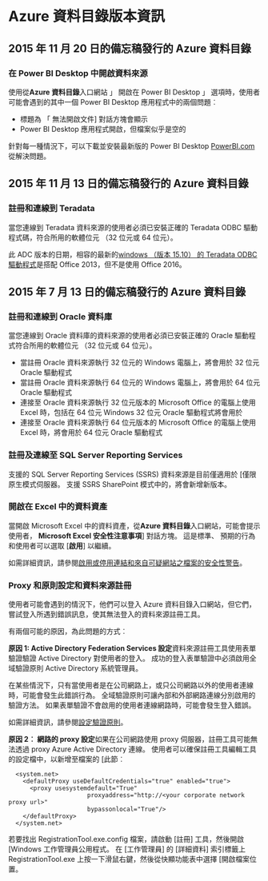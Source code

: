 <properties
   pageTitle="Azure 資料目錄版本資訊 |Microsoft Azure"
   description="Azure 資料目錄的版本資訊。"
   services="data-catalog"
   documentationCenter=""
   authors="steelanddata"
   manager="NA"
   editor=""
   tags=""/>
<tags
   ms.service="data-catalog"
   ms.devlang="NA"
   ms.topic="article"
   ms.tgt_pltfrm="NA"
   ms.workload="data-catalog"
   ms.date="09/21/2016"
   ms.author="maroche"/>

# <a name="azure-data-catalog-release-notes"></a>Azure 資料目錄版本資訊

## <a name="notes-for-the-november-20-2015-release-of-azure-data-catalog"></a>2015 年 11 月 20 日的備忘稿發行的 Azure 資料目錄

### <a name="opening-data-sources-in-power-bi-desktop"></a>在 Power BI Desktop 中開啟資料來源

使用從**Azure 資料目錄**入口網站 」 開啟在 Power BI Desktop 」 選項時，使用者可能會遇到的其中一個 Power BI Desktop 應用程式中的兩個問題︰

- 標題為 「 無法開啟文件] 對話方塊會顯示
- Power BI Desktop 應用程式開啟，但檔案似乎是空的

針對每一種情況下，可以下載並安裝最新版的 Power BI Desktop [PowerBI.com](https://powerbi.com)從解決問題。

## <a name="notes-for-the-november-13-2015-release-of-azure-data-catalog"></a>2015 年 11 月 13 日的備忘稿發行的 Azure 資料目錄

### <a name="registering-and-connecting-to-teradata"></a>註冊和連線到 Teradata

當您連線到 Teradata 資料來源的使用者必須已安裝正確的 Teradata ODBC 驅動程式碼，符合所用的軟體位元 （32 位元或 64 位元）。

此 ADC 版本的日期，相容的最新的[windows （版本 15.10） 的 Teradata ODBC 驅動程式](http://downloads.teradata.com/download/connectivity/odbc-driver/windows)是搭配 Office 2013，但不是使用 Office 2016。

## <a name="notes-for-the-july-13-2015-release-of-azure-data-catalog"></a>2015 年 7 月 13 日的備忘稿發行的 Azure 資料目錄

### <a name="registering-and-connecting-to-oracle-database"></a>註冊和連線到 Oracle 資料庫

當您連線到 Oracle 資料庫的資料來源的使用者必須已安裝正確的 Oracle 驅動程式符合所用的軟體位元 （32 位元或 64 位元）。

-   當註冊 Oracle 資料來源執行 32 位元的 Windows 電腦上，將會用於 32 位元 Oracle 驅動程式
-   當註冊 Oracle 資料來源執行 64 位元的 Windows 電腦上，將會用於 64 位元 Oracle 驅動程式
-   連接至 Oracle 資料來源執行 32 位元版本的 Microsoft Office 的電腦上使用 Excel 時，包括在 64 位元 Windows 32 位元 Oracle 驅動程式將會用於
-   連接至 Oracle 資料來源執行 64 位元版本的 Microsoft Office 的電腦上使用 Excel 時，將會用於 64 位元 Oracle 驅動程式

### <a name="registering-and-connecting-to-sql-server-reporting-services"></a>註冊及連線至 SQL Server Reporting Services

支援的 SQL Server Reporting Services (SSRS) 資料來源是目前僅適用於 [僅限原生模式伺服器。 支援 SSRS SharePoint 模式中的，將會新增新版本。

### <a name="opening-data-assets-in-excel"></a>開啟在 Excel 中的資料資產

當開啟 Microsoft Excel 中的資料資產，從**Azure 資料目錄**入口網站，可能會提示使用者， **Microsoft Excel 安全性注意事項**] 對話方塊。 這是標準、 預期的行為和使用者可以選取 [**啟用**] 以繼續。

如需詳細資訊，請參閱[啟用或停用連結和來自可疑網站之檔案的安全性警告](https://support.office.com/article/Enable-or-disable-security-alerts-about-links-and-files-from-suspicious-websites-A1AC6AE9-5C4A-4EB3-B3F8-143336039BBE)。

### <a name="proxy-and-policy-configuration-and-data-source-registration"></a>Proxy 和原則設定和資料來源註冊

使用者可能會遇到的情況下，他們可以登入 Azure 資料目錄入口網站，但它們，嘗試登入所遇到錯誤訊息，使其無法登入的資料來源註冊工具。

有兩個可能的原因，為此問題的方式︰

**原因 1: Active Directory Federation Services 設定**資料來源註冊工具使用表單驗證驗證 Active Directory 對使用者的登入。 成功的登入表單驗證中必須啟用全域驗證原則 Active Directory 系統管理員。

在某些情況下，只有當使用者是在公司網路上，或只公司網路以外的使用者連線時，可能會發生此錯誤行為。 全域驗證原則可讓內部和外部網路連線分別啟用的驗證方法。 如果表單驗證不會啟用的使用者連線網路時，可能會發生登入錯誤。

如需詳細資訊，請參閱[設定驗證原則](https://technet.microsoft.com/library/dn486781.aspx)。

**原因 2︰ 網路的 proxy 設定**如果在公司網路使用 proxy 伺服器，註冊工具可能無法透過 proxy Azure Active Directory 連線。 使用者可以確保註冊工具編輯工具的設定檔中，以新增至檔案的 [此節︰


      <system.net>
        <defaultProxy useDefaultCredentials="true" enabled="true">
          <proxy usesystemdefault="True"
                          proxyaddress="http://<your corporate network proxy url>"
                          bypassonlocal="True"/>
        </defaultProxy>
      </system.net>


若要找出 RegistrationTool.exe.config 檔案，請啟動 [註冊] 工具，然後開啟 [Windows 工作管理員公用程式。 在 [工作管理員] 的 [詳細資料] 索引標籤上 RegistrationTool.exe 上按一下滑鼠右鍵，然後從快顯功能表中選擇 [開啟檔案位置。
